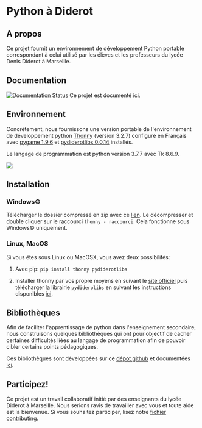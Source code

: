 # Python à Diderot
## A propos
Ce projet fournit un environnement de développement Python portable correspondant à celui utilisé par les élèves et les professeurs du lycée Denis Diderot à Marseille.

## Documentation
[![Documentation Status](https://readthedocs.org/projects/pydiderot/badge/?version=latest)](https://pydiderot.readthedocs.io/?badge=latest) Ce projet est documenté [ici](https://pydiderot.readthedocs.io/).

## Environnement
Concrètement, nous fournissons une version portable de l'environnement de développement python  [Thonny](https://thonny.org/) (version 3.2.7) configuré en Français avec [pygame 1.9.6](https://www.pygame.org/) et [pydiderotlibs 0.0.14](https://pydiderotlibs.readthedocs.io/) installés.

Le langage de programmation est python version 3.7.7 avec Tk 8.6.9.


![](https://thonny.org/img/screenshot.png)


## Installation

### Windows©
Télécharger le dossier compressé en zip avec ce [lien](https://github.com/Pydiderot/pydiderotIDE/archive/dev.zip). Le décompresser et double cliquer sur le raccourci `thonny - raccourci`. Cela fonctionne sous Windows© uniquement.

### Linux, MacOS
Si vous êtes sous Linux ou MacOSX, vous avez deux possibilités:

1. Avec pip: `pip install thonny pydiderotlibs`

2. Installer thonny par vos propre moyens en suivant le [site officiel](https://thonny.org) puis télécharger la librairie `pydiderolibs` en suivant les instructions disponibles [ici](https://pydiderotlibs.readthedocs.io/).



## Bibliothèques
Afin de faciliter l'apprentissage de python dans l'enseignement secondaire, nous construisons quelques bibliothèques qui ont pour objectif de cacher certaines difficultés liées au langage de programmation afin de pouvoir cibler certains points pédagogiques.

Ces bibliothèques sont développées sur ce [dépot github](https://github.com/Pydiderot/pydiderotlibs) et documentées [ici](https://pydiderotlibs.readthedocs.io/).  


## Participez!
Ce projet est un travail collaboratif initié par des enseignants du lycée Diderot à Marseille. Nous serions ravis de travailler avec vous et toute aide est la bienvenue. Si vous souhaitez participer, lisez notre [fichier contributing](https://github.com/Pydiderot/pydiderot/blob/dev/CONTRIBUTING.md).
